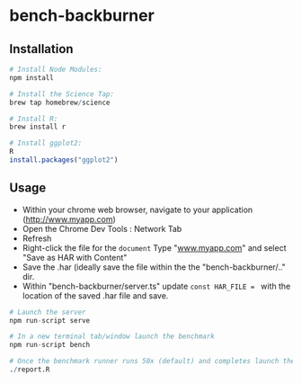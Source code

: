 # bench-backburner

## Installation

``` r
# Install Node Modules:
npm install

# Install the Science Tap:
brew tap homebrew/science

# Install R:
brew install r

# Install ggplot2:
R
install.packages("ggplot2")
```

## Usage
- Within your chrome web browser, navigate to your application (http://www.myapp.com)
- Open the Chrome Dev Tools : Network Tab
- Refresh
- Right-click the file for the `document` Type "www.myapp.com" and select "Save as HAR with Content"
- Save the .har (ideally save the file within the the "bench-backburner/.." dir.
- Within "bench-backburner/server.ts" update `const HAR_FILE = ` with the location of the saved .har file and save.

``` r
# Launch the server
npm run-script serve

# In a new terminal tab/window launch the benchmark
npm run-script bench

# Once the benchmark runner runs 50x (default) and completes launch the report
./report.R
```
